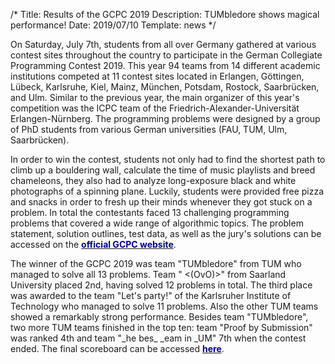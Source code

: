 /*
Title: Results of the GCPC 2019
Description: TUMbledore shows magical performance!
Date: 2019/07/10
Template: news
*/

On Saturday, July 7th, students from all over Germany gathered at various contest sites throughout the country to participate in the German Collegiate Programming Contest 2019. This year 94 teams from 14 different academic institutions competed at 11 contest sites located in Erlangen, Göttingen, Lübeck, Karlsruhe, Kiel, Mainz, München, Potsdam, Rostock, Saarbrücken, and Ulm. Similar to the previous year, the main organizer of this year's competition was the ICPC team of the Friedrich-Alexander-Universität Erlangen-Nürnberg. The programming problems were designed by a group of PhD students from various German universities (FAU, TUM, Ulm, Saarbrücken).

In order to win the contest, students not only had to find the shortest path to climb up a bouldering wall, calculate the time of music playlists and breed chameleons, they also had to analyze long-exposure black and white photographs of a spinning plane. Luckily, students were provided free pizza and snacks in order to fresh up their minds whenever they got stuck on a problem. In total the contestants faced 13 challenging programming problems that covered a wide range of algorithmic topics. The problem statement, solution outlines, test data, as well as the jury's solutions can be accessed on the [<span style="color:darkblue">**official GCPC website**</span>](http://gcpc.nwerc.eu/gcpc_2019.php).

The winner of the GCPC 2019 was team "TUMbledore" from TUM who managed to solve all 13 problems. Team " <(OvO)>" from Saarland University placed 2nd, having solved 12 problems in total. The third place was awarded to the team "Let's party!" of the Karlsruher Institute of Technology who managed to solve 11 problems. Also the other TUM teams showed a remarkably strong performance. Besides team "TUMbledore", two more TUM teams finished in the top ten: team "Proof by Submission" was ranked 4th and team "\_he bes\_ \_eam in \_UM" 7th when the contest ended. The final scoreboard can be accessed [<span style="color:darkblue">**here**</span>](http://gcpc.nwerc.eu/gcpc_2019.php).

